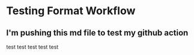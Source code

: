 # Testing Format Workflow 

## I'm pushing this md file to test my github action 

test test test test test 